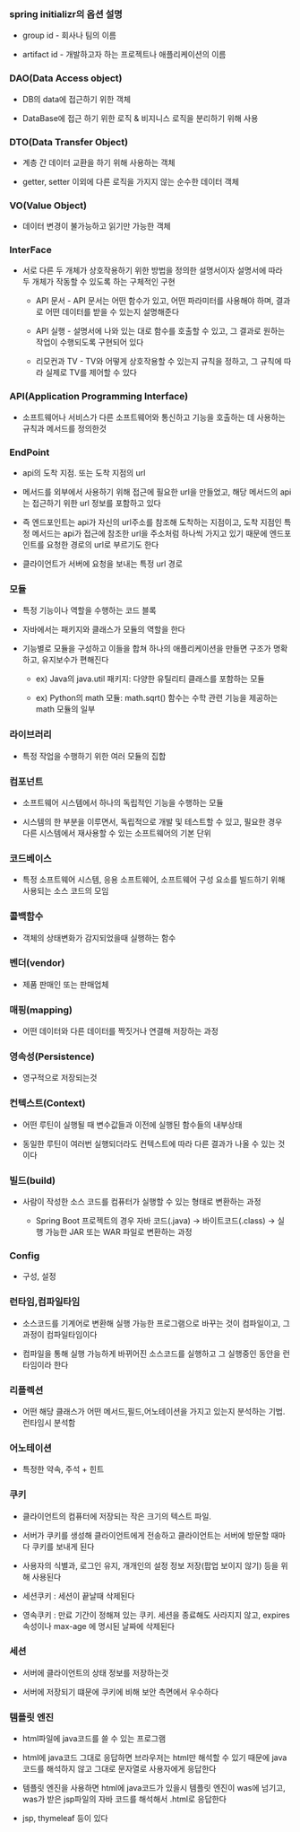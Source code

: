 ### spring initializr의 옵션 설명

* group id - 회사나 팀의 이름

* artifact id - 개발하고자 하는 프로젝트나 애플리케이션의 이름

### DAO(Data Access object)

* DB의 data에 접근하기 위한 객체

* DataBase에 접근 하기 위한 로직 & 비지니스 로직을 분리하기 위해 사용

### DTO(Data Transfer Object)

* 계층 간 데이터 교환을 하기 위해 사용하는 객체

* getter, setter 이외에 다른 로직을 가지지 않는 순수한 데이터 객체

### VO(Value Object)

* 데이터 변경이 불가능하고 읽기만 가능한 객체

### InterFace

* 서로 다른 두 개체가 상호작용하기 위한 방법을 정의한 설명서이자 설명서에 따라 두 개체가 작동할 수 있도록 하는 구체적인 구현

  - API 문서 - API 문서는 어떤 함수가 있고, 어떤 파라미터를 사용해야 하며, 결과로 어떤 데이터를 받을 수 있는지 설명해준다

  - API 실행 - 설명서에 나와 있는 대로 함수를 호출할 수 있고, 그 결과로 원하는 작업이 수행되도록 구현되어 있다
 
  - 리모컨과 TV - TV와 어떻게 상호작용할 수 있는지 규칙을 정하고, 그 규칙에 따라 실제로 TV를 제어할 수 있다

### API(Application Programming Interface)

* 소프트웨어나 서비스가 다른 소프트웨어와 통신하고 기능을 호출하는 데 사용하는 규칙과 메서드를 정의한것

### EndPoint

* api의 도착 지점. 또는 도착 지점의 url

* 메서드를 외부에서 사용하기 위해 접근에 필요한 url을 만들었고, 해당 메서드의 api는 접근하기 위한 url 정보를 포함하고 있다

* 즉 엔드포인트는 api가 자신의 url주소를 참조해 도착하는 지점이고, 도착 지점인 특정 메서드는 api가 접근에 참조한 url을 주소처럼 하나씩 가지고 있기 때문에 엔드포인트를 요청한 경로의 url로 부르기도 한다

* 클라이언트가 서버에 요청을 보내는 특정 url 경로

### 모듈 
  
* 특정 기능이나 역할을 수행하는 코드 블록

* 자바에서는 패키지와 클래스가 모듈의 역할을 한다
  
* 기능별로 모듈을 구성하고 이들을 합쳐 하나의 애플리케이션을 만들면 구조가 명확하고, 유지보수가 편해진다

  - ex) Java의 java.util 패키지: 다양한 유틸리티 클래스를 포함하는 모듈
 
  - ex) Python의 math 모듈: math.sqrt() 함수는 수학 관련 기능을 제공하는 math 모듈의 일부


### 라이브러리

* 특정 작업을 수행하기 위한 여러 모듈의 집합
 

### 컴포넌트

* 소프트웨어 시스템에서 하나의 독립적인 기능을 수행하는 모듈

* 시스템의 한 부분을 이루면서, 독립적으로 개발 및 테스트할 수 있고, 필요한 경우 다른 시스템에서 재사용할 수 있는 소프트웨어의 기본 단위

### 코드베이스

* 특정 소프트웨어 시스템, 응용 소프트웨어, 소프트웨어 구성 요소를 빌드하기 위해 사용되는 소스 코드의 모임

### 콜백함수 

* 객체의 상태변화가 감지되었을때 실행하는 함수

### 벤더(vendor) 

* 제품 판매인 또는 판매업체

### 매핑(mapping) 

* 어떤 데이터와 다른 데이터를 짝짓거나 연결해 저장하는 과정

### 영속성(Persistence)

* 영구적으로 저장되는것

### 컨텍스트(Context)

* 어떤 루틴이 실행될 때 변수값들과 이전에 실행된 함수들의 내부상태

* 동일한 루틴이 여러번 실행되더라도 컨텍스트에 따라 다른 결과가 나올 수 있는 것이다

### 빌드(build)

* 사람이 작성한 소스 코드를 컴퓨터가 실행할 수 있는 형태로 변환하는 과정

  - Spring Boot 프로젝트의 경우 자바 코드(.java) → 바이트코드(.class) → 실행 가능한 JAR 또는 WAR 파일로 변환하는 과정

### Config

* 구성, 설정

### 런타임,컴파일타임

* 소스코드를 기계어로 변환해 실행 가능한 프로그램으로 바꾸는 것이 컴파일이고, 그 과정이 컴파일타임이다

* 컴파일을 통해 실행 가능하게 바뀌어진 소스코드를 실행하고 그 실행중인 동안을 런타임이라 한다

### 리플렉션

* 어떤 해당 클래스가 어떤 메서드,필드,어노테이션을 가지고 있는지 분석하는 기법. 런타임시 분석함

### 어노테이션

* 특정한 약속, 주석 + 힌트

### 쿠키

* 클라이언트의 컴퓨터에 저장되는 작은 크기의 텍스트 파일.

* 서버가 쿠키를 생성해 클라이언트에게 전송하고 클라이언트는 서버에 방문할 때마다 쿠키를 보내게 된다

* 사용자의 식별과, 로그인 유지, 개개인의 설정 정보 저장(팝업 보이지 않기) 등을 위해 사용된다

* 세션쿠키 : 세션이 끝날때 삭제된다

* 영속쿠키 : 만료 기간이 정해져 있는 쿠키. 세션을 종료해도 사라지지 않고, expires 속성이나 max-age 에 명시된 날짜에 삭제된다

### 세션

* 서버에 클라이언트의 상태 정보를 저장하는것

* 서버에 저장되기 떄문에 쿠키에 비해 보안 측면에서 우수하다

### 템플릿 엔진

* html파일에 java코드를 쓸 수 있는 프로그램

* html에 java코드 그대로 응답하면 브라우저는 html만 해석할 수 있기 때문에 java코드를 해석하지 않고 그대로 문자열로 사용자에게 응답한다

* 템플릿 엔진을 사용하면 html에 java코드가 있을시 템플릿 엔진이 was에 넘기고, was가 받은 jsp파일의 자바 코드를 해석해서 .html로 응답한다

* jsp, thymeleaf 등이 있다

